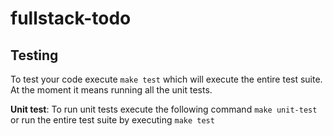 # fullstack-todo

## Testing
To test your code execute `make test` which will execute the entire test suite. At the moment it means running all the unit tests.

**Unit test**: To run unit tests execute the following command `make unit-test` or run the entire test suite by executing `make test`